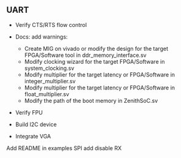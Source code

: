 ## UART

* Verify CTS/RTS flow control

* Docs: add warnings: 
  * Create MIG on vivado or modify the design for the target FPGA/Software tool in ddr_memory_interface.sv
  * Modify clocking wizard for the target FPGA/Software in system_clocking.sv
  * Modify multiplier for the target latency or FPGA/Software in integer_multiplier.sv
  * Modify multiplier for the target latency or FPGA/Software in float_multiplier.sv
  * Modify the path of the boot memory in ZenithSoC.sv

* Verify FPU
* Build I2C device
* Integrate VGA

Add README in examples
SPI add disable RX
